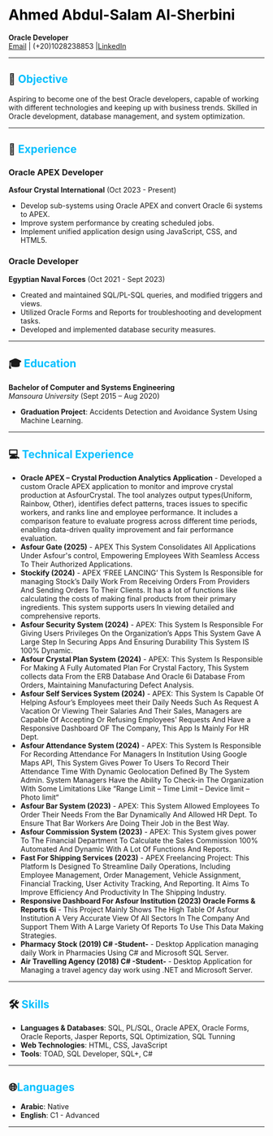 

# <span style="color:black">Ahmed Abdul-Salam Al-Sherbini</span>

**Oracle Developer**  
[Email](mailto:Ahmedabdulsalam18@gmail.com) | (+20)1028238853 |[LinkedIn](http://www.linkedin.com/in/ahmedsherbini1)



---
## 🎯 <span style="color:deepskyblue">Objective</span>
Aspiring to become one of the best Oracle developers, capable of working with different technologies and keeping up with business trends. Skilled in Oracle development, database management, and system optimization.

---

## 💼 <span style="color:deepskyblue">Experience</span>

### Oracle APEX Developer  
**Asfour Crystal International** (Oct 2023 - Present)  
- Develop sub-systems using Oracle APEX and convert Oracle 6i systems to APEX.
- Improve system performance by creating scheduled jobs.
- Implement unified application design using JavaScript, CSS, and HTML5.

### Oracle Developer  
**Egyptian Naval Forces** (Oct 2021 - Sept 2023)  
- Created and maintained SQL/PL-SQL queries, and modified triggers and views.
- Utilized Oracle Forms and Reports for troubleshooting and development tasks.
- Developed and implemented database security measures.

---

## 🎓 <span style="color:deepskyblue">Education</span>
**Bachelor of Computer and Systems Engineering**  
*Mansoura University* (Sept 2015 – Aug 2020)  
- **Graduation Project**: Accidents Detection and Avoidance System Using Machine Learning.

---

## 💻 <span style="color:deepskyblue">Technical Experience</span>

- **Oracle APEX – Crystal Production Analytics Application** - Developed a custom Oracle APEX application to monitor and improve crystal production at AsfourCrystal. The tool analyzes output types(Uniform, Rainbow, Other), identifies defect patterns, traces issues to specific workers, and ranks line and employee performance. It includes a comparison feature to evaluate progress across different time periods, enabling data-driven quality improvement and fair performance evaluation.
- **Asfour Gate (2025)** - APEX This System Consolidates All Applications Under Asfour's control, Empowering Employees With Seamless Access To Their Authorized Applications.
- **Stockify (2024)** - APEX ‘FREE LANCING’ This System Is Responsible for managing Stock’s Daily Work From Receiving Orders From Providers And Sending Orders To Their Clients. It has a lot of functions like calculating the costs of making final products from their primary ingredients. This system supports users In viewing detailed and comprehensive reports.
- **Asfour Security System (2024)** - APEX: This System Is Responsible For Giving Users Privileges On the Organization’s Apps This System Gave A Large Step In Securing Apps And Ensuring Durability This System IS 100% Dynamic.  
- **Asfour Crystal Plan System (2024)** - APEX: This System Is Responsible For Making A Fully Automated Plan For Crystal Factory, This System collects data From the ERB Database And Oracle 6i Database From Orders, Maintaining Manufacturing Defect Analysis.
- **Asfour Self Services System (2024)** - APEX: This System Is Capable Of Helping Asfour’s Employees meet their Daily Needs Such As Request A Vacation Or Viewing Their Salaries And Their Sales, Managers are Capable Of Accepting Or Refusing Employees' Requests And Have a Responsive Dashboard OF The Company, This App Is Mainly For HR Dept.
- **Asfour Attendance System (2024)** - APEX: This System Is Responsible For Recording Attendance For Managers In Institution Using Google Maps API, This System Gives Power To Users To Record Their Attendance Time With Dynamic Geolocation Defined By The System Admin. System Managers Have the Ability To Check-in The Organization With Some Limitations Like “Range Limit – Time Limit – Device limit – Photo limit“
- **Asfour Bar System (2023)** - APEX: This System Allowed Employees To Order Their Needs From the Bar Dynamically And Allowed HR Dept. To Ensure That Bar Workers Are Doing Their Job in the Best Way. 
- **Asfour Commission System (2023)** - APEX: This System gives power To The Financial Department To Calculate the Sales Commission 100% Automated And Dynamic With A Lot Of Functions And Reports.
- **Fast For Shipping Services (2023)** - APEX Freelancing Project: This Platform Is Designed To Streamline Daily Operations, Including Employee Management, Order Management, Vehicle Assignment, Financial Tracking, User Activity Tracking, And Reporting. It Aims To Improve Efficiency And Productivity In The Shipping Industry.
- **Responsive Dashboard For Asfour Institution (2023) Oracle Forms & Reports 6i** - This Project Mainly Shows The High Table Of Asfour Institution A Very Accurate View Of All Sectors In The Company And Support Them With A Large Variety Of Reports To Use This Data Making Strategies.
- **Pharmacy Stock (2019) C# -Student-** - Desktop Application managing daily Work in Pharmacies Using C# and Microsoft SQL Server.
- **Air Travelling Agency (2018) C# -Student-** - Desktop Application for Managing a travel agency day work using .NET and Microsoft Server.

---

## 🛠 <span style="color:deepskyblue">Skills</span>
- **Languages & Databases**: SQL, PL/SQL, Oracle APEX, Oracle Forms, Oracle Reports, Jasper Reports, SQL Optimization, SQL Tunning
- **Web Technologies**: HTML, CSS, JavaScript  
- **Tools**: TOAD, SQL Developer, SQL+, C#  

---

## 🌐<span style="color:deepskyblue">Languages</span>
- **Arabic**: Native  
- **English**: C1 - Advanced  

---
